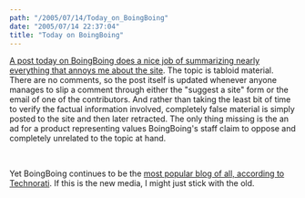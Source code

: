 ```yaml
---
path: "/2005/07/14/Today_on_BoingBoing" 
date: "2005/07/14 22:37:04" 
title: "Today on BoingBoing" 
---
```

<p><a href="http://www.boingboing.net/2005/07/14/uspto_nixes_trademar.html">A post today on BoingBoing does a nice job of summarizing nearly everything that annoys me about the site</a>. The topic is tabloid material. There are no comments, so the post itself is updated whenever anyone manages to slip a comment through either the "suggest a site" form or the email of one of the contributors. And rather than taking the least bit of time to verify the factual information involved, completely false material is simply posted to the site and then later retracted. The only thing missing is the an ad for a product representing values BoingBoing's staff claim to oppose and completely unrelated to the topic at hand.</p><br><p>Yet BoingBoing continues to be the <a href="http://technorati.com/pop/blogs/">most popular blog of all, according to Technorati</a>. If this is the new media, I might just stick with the old.</p>